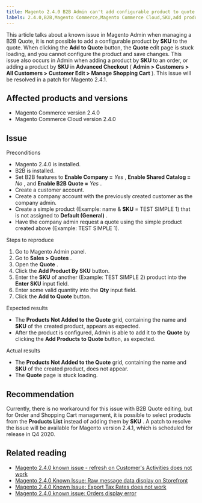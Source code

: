```yaml
---
title: Magento 2.4.0 B2B Admin can't add configurable product to quote
labels: 2.4.0,B2B,Magento Commerce,Magento Commerce Cloud,SKU,add product,known issues,products,quote,shopping cart
---
```


This article talks about a known issue in Magento Admin when managing a B2B Quote, it is not possible to add a configurable product by **SKU** to the quote. When clicking the **Add to Quote** button, the **Quote** edit page is stuck loading, and you cannot configure the product and save changes. This issue also occurs in Admin when adding a product by **SKU** to an order, or adding a product by **SKU** in **Advanced Checkout** ( **Admin > Customers > All Customers > Customer Edit > Manage Shopping Cart** ). This issue will be resolved in a patch for Magento 2.4.1.

## Affected products and versions

* Magento Commerce version 2.4.0
* Magento Commerce Cloud version 2.4.0

## Issue

 <span class="wysiwyg-underline">Preconditions</span> 

* Magento 2.4.0 is installed.
* B2B is installed.
* Set B2B features to **Enable Company =**  *Yes* , **Enable Shared Catalog =**  *No* , and **Enable B2B Quote =**  *Yes* .
* Create a customer account.
* Create a company account with the previously created customer as the company admin.
* Create a simple product (Example: name & **SKU** = TEST SIMPLE 1) that is not assigned to **Default (General)** .
* Have the company admin request a quote using the simple product created above (Example: TEST SIMPLE 1).

 <span class="wysiwyg-underline">Steps to reproduce</span> 

1. Go to Magento Admin panel.
1. Go to **Sales > Quotes** .
1. Open the **Quote** .
1. Click the **Add Product By SKU** button.
1. Enter the **SKU** of another (Example: TEST SIMPLE 2) product into the **Enter SKU** input field.
1. Enter some valid quantity into the **Qty** input field.
1. Click the **Add to Quote** button.

 <span class="wysiwyg-underline">Expected results</span> 

* The **Products Not Added to the Quote** grid, containing the name and **SKU** of the created product, appears as expected.
* After the product is configured, Admin is able to add it to the **Quote** by clicking the **Add Products to Quote** button, as expected.

 <span class="wysiwyg-underline">Actual results</span> 

* The **Products Not Added to the Quote** grid, containing the name and **SKU** of the created product, does not appear.
* The **Quote** page is stuck loading.

## Recommendation

Currently, there is no workaround for this issue with B2B Quote editing, but for Order and Shopping Cart management, it is possible to select products from the **Products List** instead of adding them by **SKU** . A patch to resolve the issue will be available for Magento version 2.4.1, which is scheduled for release in Q4 2020.

## Related reading

* [Magento 2.4.0 known issue - refresh on Customer's Activities does not work](https://support.magento.com/hc/en-us/articles/360046091332)
* [Magento 2.4.0 Known Issue: Raw message data display on Storefront](https://support.magento.com/hc/en-us/articles/360045804332)
* [Magento 2.4.0 Known Issue: Export Tax Rates does not work](https://support.magento.com/hc/en-us/articles/360045850032)
* [Magento 2.4.0 known issue: Orders display error](https://support.magento.com/hc/en-us/articles/360046802271)

